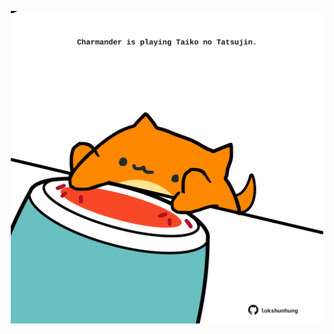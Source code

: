 <!-- built at 22/12/2024, 15:00:42 UTC -->
<p align="center">
  <img width="500" height="500" src="./ReadmeImage.svg">
</p>

